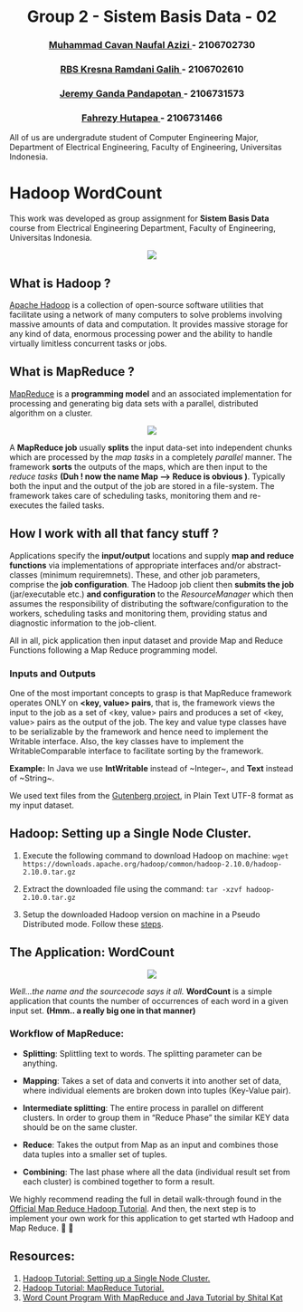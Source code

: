 <h1 align="center">Group 2 - Sistem Basis Data - 02</h1>
<h3 align="center">
  <a href="https://github.com/CavanNaufal">
    Muhammad Cavan Naufal Azizi
  </a>
  - 2106702730
</h3>
<h3 align="center">
  <a href="https://github.com/kresnarmdn">
    RBS Kresna Ramdani Galih
  </a>
  - 2106702610
</h3>
<h3 align="center">
  <a href="https://github.com/JGDoubleP">
    Jeremy Ganda Pandapotan
  </a>
  - 2106731573
</h3>
<h3 align="center">
  <a href="https://github.com/">
    Fahrezy Hutapea
  </a>
  - 2106731466
</h3>
<p>All of us are undergradute student of Computer Engineering Major, Department of Electrical Engineering, Faculty of Engineering, Universitas Indonesia.</p>

# **Hadoop WordCount**
This work was developed as group assignment for **Sistem Basis Data** course from Electrical Engineering Department, Faculty of Engineering, Universitas Indonesia.

<p align='center'><img src="https://itwadi.com/files/Hadoop.png"/></p>

## What is Hadoop ?
[Apache Hadoop](https://hadoop.apache.org/) is a collection of open-source software utilities that facilitate using a network of many computers to solve problems involving massive amounts of data and computation. It provides massive storage for any kind of data, enormous processing power and the ability to handle virtually limitless concurrent tasks or jobs.

## What is MapReduce ?
[MapReduce](https://en.wikipedia.org/wiki/MapReduce) is a **programming model** and an associated implementation for processing and generating big data sets with a parallel, distributed algorithm on a cluster.

<p align='center'><img src="https://dz2cdn1.dzone.com/storage/temp/12774199-mapreduce-process.png"/></p>

A **MapReduce job** usually **splits** the input data-set into independent chunks which are processed by the *map tasks* in a completely *parallel* manner. The framework **sorts** the outputs of the maps, which are then input to the *reduce tasks* **(Duh ! now the name Map --> Reduce is obvious )**. Typically both the input and the output of the job are stored in a file-system. The framework takes care of scheduling tasks, monitoring them and re-executes the failed tasks.

## How I work with all that fancy stuff ?
Applications specify the **input/output** locations and supply **map and reduce functions** via implementations of appropriate interfaces and/or abstract-classes (minimum requiremnets). These, and other job parameters, comprise the **job configuration**.
The Hadoop job client then **submits the job** (jar/executable etc.) **and configuration** to the *ResourceManager* which then assumes the responsibility of distributing the software/configuration to the workers, scheduling tasks and monitoring them, providing status and diagnostic information to the job-client.

All in all, pick application then input dataset and provide Map and Reduce Functions following a Map Reduce programming model.

### Inputs and Outputs 
One of the most important concepts to grasp is that MapReduce framework operates ONLY on **<key, value> pairs**, that is, the framework views the input to the job as a set of <key, value> pairs and produces a set of <key, value> pairs as the output of the job.
The key and value type classes have to be serializable by the framework and hence need to implement the Writable interface. Also, the key classes have to implement the WritableComparable interface to facilitate sorting by the framework.

**Example:** In Java we use **IntWritable** instead of ~Integer~, and **Text** instead of ~String~.

We used text files from the [Gutenberg project](https://www.i3s.unice.fr/~jplozi/hadooplab_lsds_2015/datasets/), in Plain Text UTF-8 format as my input dataset.

## Hadoop: Setting up a Single Node Cluster.
1. Execute the following command to download Hadoop on machine: `wget https://downloads.apache.org/hadoop/common/hadoop-2.10.0/hadoop-2.10.0.tar.gz`

2. Extract the downloaded file using the command: `tar -xzvf hadoop-2.10.0.tar.gz`

3. Setup the downloaded Hadoop version on machine in a Pseudo Distributed mode. Follow these [steps](https://hadoop.apache.org/docs/stable/hadoop-project-dist/hadoop-common/SingleCluster.html#Pseudo-Distributed_Operation).


## The Application: WordCount

<p align='center'><img src="https://data-flair.training/blogs/wp-content/uploads/sites/2/2017/04/Map-only.png"/></p>

*Well...the name and the sourcecode says it all.* **WordCount** is a simple application that counts the number of occurrences of each word in a given input set. **(Hmm.. a really big one in that manner)**

### Workflow of MapReduce:

- **Splitting**: Splittling text to words. The splitting parameter can be anything.

- **Mapping**: Takes a set of data and converts it into another set of data, where individual elements are broken down into tuples (Key-Value pair).

- **Intermediate splitting**:  The entire process in parallel on different clusters. In order to group them in “Reduce Phase” the similar KEY data should be on the same cluster.

- **Reduce**:  Takes the output from Map as an input and combines those data tuples into a smaller set of tuples.

- **Combining**: The last phase where all the data (individual result set from each cluster) is combined together to form a result.

We highly recommend reading the full in detail walk-through found in the [Official Map Reduce Hadoop Tutorial](https://hadoop.apache.org/docs/current/hadoop-mapreduce-client/hadoop-mapreduce-client-core/MapReduceTutorial.html#Example:_WordCount_v1.0). And then, the next step is to implement your own work for this application to get started wth Hadoop and Map Reduce. :book: :green_book:

## Resources: 
1. [Hadoop Tutorial: Setting up a Single Node Cluster.](https://hadoop.apache.org/docs/stable/hadoop-project-dist/hadoop-common/SingleCluster.html)
2. [Hadoop Tutorial: MapReduce Tutorial.](https://hadoop.apache.org/docs/current/hadoop-mapreduce-client/hadoop-mapreduce-client-core/MapReduceTutorial.html)
3. [Word Count Program With MapReduce and Java Tutorial by Shital Kat](https://dzone.com/articles/word-count-hello-word-program-in-mapreduce)
